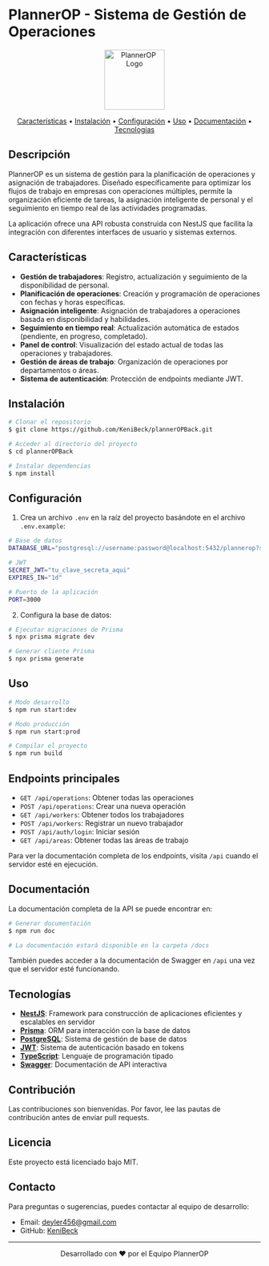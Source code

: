 # PlannerOP - Sistema de Gestión de Operaciones

<p align="center">
  <img src="https://nestjs.com/img/logo-small.svg" width="120" alt="PlannerOP Logo" />
</p>

<p align="center">
  <a href="#características">Características</a> •
  <a href="#instalación">Instalación</a> •
  <a href="#configuración">Configuración</a> •
  <a href="#uso">Uso</a> •
  <a href="#documentación">Documentación</a> •
  <a href="#tecnologías">Tecnologías</a>
</p>

## Descripción

PlannerOP es un sistema de gestión para la planificación de operaciones y asignación de trabajadores. Diseñado específicamente para optimizar los flujos de trabajo en empresas con operaciones múltiples, permite la organización eficiente de tareas, la asignación inteligente de personal y el seguimiento en tiempo real de las actividades programadas.

La aplicación ofrece una API robusta construida con NestJS que facilita la integración con diferentes interfaces de usuario y sistemas externos.

## Características

- **Gestión de trabajadores**: Registro, actualización y seguimiento de la disponibilidad de personal.
- **Planificación de operaciones**: Creación y programación de operaciones con fechas y horas específicas.
- **Asignación inteligente**: Asignación de trabajadores a operaciones basada en disponibilidad y habilidades.
- **Seguimiento en tiempo real**: Actualización automática de estados (pendiente, en progreso, completado).
- **Panel de control**: Visualización del estado actual de todas las operaciones y trabajadores.
- **Gestión de áreas de trabajo**: Organización de operaciones por departamentos o áreas.
- **Sistema de autenticación**: Protección de endpoints mediante JWT.

## Instalación

```bash
# Clonar el repositorio
$ git clone https://github.com/KeniBeck/plannerOPBack.git

# Acceder al directorio del proyecto
$ cd plannerOPBack

# Instalar dependencias
$ npm install
```

## Configuración

1. Crea un archivo `.env` en la raíz del proyecto basándote en el archivo `.env.example`:

```bash
# Base de datos
DATABASE_URL="postgresql://username:password@localhost:5432/plannerop?schema=public"

# JWT
SECRET_JWT="tu_clave_secreta_aqui"
EXPIRES_IN="1d"

# Puerto de la aplicación
PORT=3000
```

2. Configura la base de datos:

```bash
# Ejecutar migraciones de Prisma
$ npx prisma migrate dev

# Generar cliente Prisma
$ npx prisma generate
```

## Uso

```bash
# Modo desarrollo
$ npm run start:dev

# Modo producción
$ npm run start:prod

# Compilar el proyecto
$ npm run build
```

## Endpoints principales

- `GET /api/operations`: Obtener todas las operaciones
- `POST /api/operations`: Crear una nueva operación
- `GET /api/workers`: Obtener todos los trabajadores
- `POST /api/workers`: Registrar un nuevo trabajador
- `POST /api/auth/login`: Iniciar sesión
- `GET /api/areas`: Obtener todas las áreas de trabajo

Para ver la documentación completa de los endpoints, visita `/api` cuando el servidor esté en ejecución.

## Documentación

La documentación completa de la API se puede encontrar en:

```bash
# Generar documentación
$ npm run doc

# La documentación estará disponible en la carpeta /docs
```

También puedes acceder a la documentación de Swagger en `/api` una vez que el servidor esté funcionando.

## Tecnologías

- **[NestJS](https://nestjs.com/)**: Framework para construcción de aplicaciones eficientes y escalables en servidor
- **[Prisma](https://prisma.io/)**: ORM para interacción con la base de datos
- **[PostgreSQL](https://www.postgresql.org/)**: Sistema de gestión de base de datos
- **[JWT](https://jwt.io/)**: Sistema de autenticación basado en tokens
- **[TypeScript](https://www.typescriptlang.org/)**: Lenguaje de programación tipado
- **[Swagger](https://swagger.io/)**: Documentación de API interactiva

## Contribución

Las contribuciones son bienvenidas. Por favor, lee las pautas de contribución antes de enviar pull requests.

## Licencia

Este proyecto está licenciado bajo MIT.

## Contacto

Para preguntas o sugerencias, puedes contactar al equipo de desarrollo:

- Email: deyler456@gmail.com
- GitHub: [KeniBeck](https://github.com/KeniBeck/)

---

<p align="center">
  Desarrollado con ❤️ por el Equipo PlannerOP
</p>

